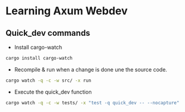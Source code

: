 # Learning Axum Webdev

## Quick_dev commands
- Install cargo-watch
```sh
cargo install cargo-watch
```

- Recompile & run when a change is done une the source code.
```sh
cargo watch -q -c -w src/ -x run
```

- Execute the quick_dev function
```sh
cargo watch -q -c -w tests/ -x "test -q quick_dev -- --nocapture"
```